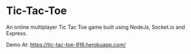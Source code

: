 # Tic-Tac-Toe
An online multiplayer Tic Tac Toe game built using NodeJs, Socket.io and Express.

Demo At: https://tic-tac-toe-916.herokuapp.com/
